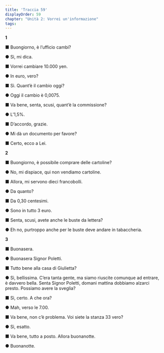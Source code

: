 ```yaml
---
title: 'Traccia 59'
displayOrder: 59
chapter: "Unità 2: Vorrei un'informazione"
tags:
---
```


**1**

■ Buongiorno, è l’ufficio cambi?

● Sì, mi dica.

■ Vorrei cambiare 10.000 yen.

● In euro, vero?

■ Sì. Quant’è il cambio oggi?

● Oggi il cambio è 0,0075.

■ Va bene, senta, scusi, quant’è la commissione?

● L’1,5%.

■ D’accordo, grazie.

● Mi dà un documento per favore?

■ Certo, ecco a Lei.

**2**

■ Buongiorno, è possibile comprare delle cartoline?

● No, mi dispiace, qui non vendiamo cartoline.

■ Allora, mi servono dieci francobolli.

● Da quanto?

■ Da 0,30 centesimi.

● Sono in tutto 3 euro.

■ Senta, scusi, avete anche le buste da lettera?

● Eh no, purtroppo anche per le buste deve andare in tabaccheria.

**3**

■ Buonasera.

● Buonasera Signor Poletti.

■ Tutto bene alla casa di Giulietta?

● Sì, bellissima. C’era tanta gente, ma siamo riuscite comunque ad entrare, è davvero bella. Senta Signor Poletti, domani mattina dobbiamo alzarci presto. Possiamo avere la sveglia?

■ Sì, certo. A che ora?

● Mah, verso le 7.00.

■ Va bene, non c’è problema. Voi siete la stanza 33 vero?

● Sì, esatto.

■ Va bene, tutto a posto. Allora buonanotte.

● Buonanotte.

